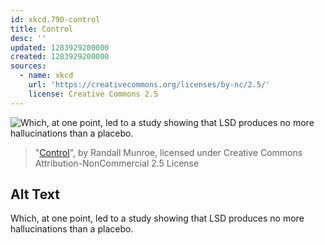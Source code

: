 ```yaml
---
id: xkcd.790-control
title: Control
desc: ''
updated: 1283929200000
created: 1283929200000
sources:
  - name: xkcd
    url: 'https://creativecommons.org/licenses/by-nc/2.5/'
    license: Creative Commons 2.5
---
```

![Which, at one point, led to a study showing that LSD produces no more hallucinations than a placebo.](https://imgs.xkcd.com/comics/control.png)
> "[Control](https://xkcd.com/790/)", by Randall Munroe, licensed under Creative Commons Attribution-NonCommercial 2.5 License

## Alt Text
Which, at one point, led to a study showing that LSD produces no more hallucinations than a placebo.
